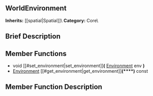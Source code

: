 ##  WorldEnvironment  
**Inherits:** [[spatial|Spatial]]\\
**Category:** Core\\
##  Brief Description  

##  Member Functions 
  * void [[#set_environment|set_environment]]**(** [Environment](class_environment) env **)**
  * [Environment](class_environment) [[#get_environment|get_environment]]**(****)** const
##  Member Function Description  
